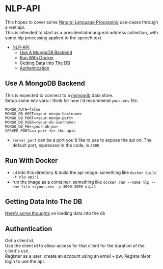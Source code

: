 # NLP-API

This hopes to cover some [Natural Language Processing](https://en.wikipedia.org/wiki/Natural_language_processing) use-cases through a rest api.  
This is intended to start as a presidential-inaugural-address collection, with some nlp processing applied to the speech text.

- [NLP-API](#nlp-api)
  - [Use A MongoDB Backend](#use-a-mongodb-backend)
  - [Run With Docker](#run-with-docker)
  - [Getting Data Into The DB](#getting-data-into-the-db)
  - [Authentication](#authentication)

## Use A MongoDB Backend

This is expected to connect to a [mongodb](https://www.mongodb.com/) data store.  
Setup some env vars: i think for now i'd recommend `your.env` file.

```env
MONGO_AUTH=false
MONGO_DB_HOST=<your-mongo-hostname>
MONGO_DB_PORT=<your-mongo-port>
MONGO_DB_USER=<your-db-username>
MONGO_DB_PW=<your-db-pw>
SERVER_PORT=<a-port-for-the-api>
```

- `server_port` can be a port you'd like to use to expose the api on. The default port, expressed in the code, is `3000`

## Run With Docker

- `cd` into this directory & build the api image: something like `docker build -t nlp-api:1 .`
- run the image as a container: something like `docker run --name nlp --env-file <>your.env -p 3000:3000 nlp:1`

## Getting Data Into The DB

[Here's some thoughts](/LOADING-DATA.md) on loading data into the db

## Authentication

Get a client id.  
Use the client id to allow-access for that client for the duration of the client's use.  
Register as a user: create an account using an email + pw. Registe r&/or login to use the api.

